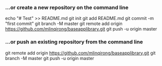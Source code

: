 ### …or create a new repository on the command line

echo "# Test" >> README.md
git init
git add README.md
git commit -m "first commit"
git branch -M master
git remote add origin https://github.com/mlinqirong/baseapplibrary.git
git push -u origin master

### …or push an existing repository from the command line

git remote add origin https://github.com/mlinqirong/baseapplibrary.git
git branch -M master
git push -u origin master